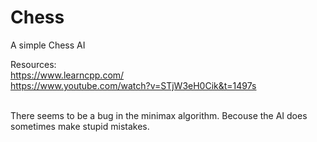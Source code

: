 # Chess
A simple Chess AI 

Resources: <br>
https://www.learncpp.com/ <br>
https://www.youtube.com/watch?v=STjW3eH0Cik&t=1497s <br>
<br>

There seems to be a bug in the minimax algorithm. Becouse the AI does sometimes make stupid mistakes.
